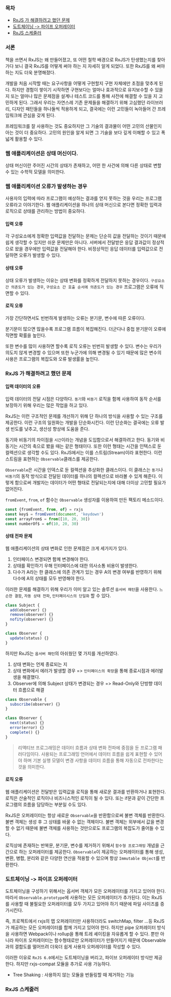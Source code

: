 ### 목차
- [RxJS 가 해결하려고 했던 문제](#rxjs-가-해결하려고-했던-문제)
- [도트체이닝 -> 파이프 오퍼레이터](#도트체이닝---파이프-오퍼레이터)
- [RxJS 스케줄러](#rxjs-스케줄러)

### 서론
책을 쓰면서 RxJS는 왜 만들어졌고, 또 어떤 철학 배경으로 RxJS가 탄생했는지를 찾아가다 보니
결국 RxJS를 어떻게 써야 하는 지 자세히 알게 되었다. 또한 RxJS를 왜 써야 하는 지도 더욱 분명해졌다.

개발을 처음 시작할 때는 요구사항을 어떻게 구현할지 구현 자체에만 초점을 맞추게 된다. 하지만 경험이 쌓이기 시작하면
구현보다는 얼마나 효과적으로 유지보수할 수 있을 지 또는 얼마나 많은 문제점을 설계나 테스트 코드를 통해 사전에 해결할 수 있을 지 고민하게 된다.
그래서 우리는 자연스레 기존 문제들을 해결하기 위해 고심했던 라이브러리, 디자인 패턴들을 하나둘씩 적용하게 되고, 결국에는 이런 고민들이
녹아들어 간 프레임워크에 관심을 갖게 된다.

프레임워크를 잘 사용하는 것도 중요하지만 그 기술의 결과물이 어떤 고민의 산물인지 아는 것이 더 중요하다.
고민의 원인을 알게 되면 그 기술을 보다 깊게 이해할 수 있고 폭넓게 활용할 수 있다.

### 웹 애플리케이션은 상태 머신이다.
상태 머신이란 주어진 시간의 상태가 존재하고, 어떤 한 사건에 의해 다른 상태로 변할 수 있는 수학적 모델을 의미한다.

### 웹 애플리케이션 오류가 발생하는 경우
사용자의 입력에 따라 프로그램이 예상하는 결과를 얻지 못하는 것을 우리는 프로그램 오류라고 이야기한다.
웹 애플리케이션을 하나의 상태 머신으로 본다면 정확한 입력과 로직으로 상태를 관리하는 방법이 중요하다.

#### 입력 오류
각 구성요소에게 정확한 입력값을 전달하는 문제는 단순히 값을 전달하는 것이기 때문에 쉽게 생각할 수 있지만 쉬운 문제만은 아니다.
서버에서 전달받은 응답 결과값이 정상적으로 왔을 경우에만 입력값을 전달해야 한다.
비정상적인 응답 데이터를 입력값으로 전달하면 오류가 발생할 수 있다.

#### 상태 오류
상태 오류가 발생하는 이유는 상태 변화를 정확하게 전달하지 못하는 경우이다. `구성요소 간 의존도가 있는 경우`, `구성요소 간 호출 순서에 의존도가 있는 경우` 프로그램은 오류에 직면할 수 있다.

#### 로직 오류
가장 간단하면서도 빈번하게 발생하는 오류는 분기문, 변수에 따른 오류이다.

분기문이 많으면 많을수록 프로그램 흐름이 복잡해진다. 더군다나 중첩 분기문이 오류에 직면할 확률을 높인다.

또한 변수를 많이 사용하면 할수록 로직 오류는 빈번히 발생할 수 있다. 변수는 우리가 의도치 않게 변경할 수 있으며 또한 누군가에 의해
변경될 수 있기 때문에 많은 변수의 사용은 프로그램의 복잡도와 오류 발생률을 높인다.

### RxJS 가 해결하려고 했던 문제
#### 입력 데이터의 오류
입력 데이터의 전달 시점은 다양하다. `동기`와 `비동기` 로직을 함께 사용하여 동작 순서를 보장하기 위해 우리는 많은 작업을 하고 있다.

RxJS는 이런 구조적인 문제를 개선하기 위해 단 하나의 방식을 사용할 수 있는 구조를 제공한다. 이런 구조의 일원화는 개발을 단순화시킨다.
이런 단순화는 결국에는 오류 발생 빈도를 낮추고, 생산성 향상에 도움을 준다.

동기와 비동기의 차이점을 `시간`이라는 개념을 도입함으로서 해결하려고 한다. 동기와 비동기는 시간의 축으로 봤을 때는 같은 형태이다.
또한 이런 형태는 시간을 인텍스로 둔 컬렉션으로 생각할 수도 있다. RxJS에서는 이를 스트림(Stream)이라 표현한다. 이런 스트림을 표현하는 `Observable`클래스를 제공한다.

`Observable`은 시간을 인덱스로 둔 컬렉션을 추상화한 클래스이다. 이 클래스는 `동기`나 `비동기`의 동작 방식으로 전달된 데이터를 하나의 컬렉션으로
바라볼 수 있게 해준다. 이렇게 함으로써 개발자는 데이터가 어떤 형태로 전달되는지에 대해 더이상 고민할 필요가 없어진다.

`fromEvent`, `from`, `of` 함수는 `Observable` 생성자를 이용하여 만든 팩토리 메소드이다.
```js
const {fromEvent, from, of} = rxjs
const key$ = fromEvent(document, 'keydown')
const arrayFrom$ = from([10, 20, 30])
const numberOf$ = of(10, 20, 30)
```

#### 상태 전파 문제
웹 애플리케이션의 상태 변화로 인한 문제점은 크게 세가지가 있다.
1. 인터페이스 변경되면 함께 변경해야 한다.
2. 상태를 확인하기 우해 인터페이스에 대한 의사소통 비용이 발생한다.
3. 다수가 A라는 한 클래스에 의존 관계가 있는 경우 A의 변경 여부를 반영하기 위해 다수에 A의 상태를 모두 반영해야 한다.

이러한 문제를 해결하기 위해 우리가 이미 알고 있는 솔루션 `옵서버 패턴`을 사용한다.
`느슨한 결함`, `자동 상태 전파`, `인터페이시스의 단일화` 할 수 있다.

```js
class Subject {
  add(observer) {}
  remove(observer) {}
  nofity(observer) {}
}

class Observer {
  update(status) {}
}
```

하지만 RxJS는 `옵서버 패턴`의 아쉬웠던 몇 가지를 개선하였다.
1. 상태 변화는 언제 종료되는 지
2. 상태 변화에서 에러가 발생할 경우
   => `인터페이스의 확장`을 통해 종료시점과 에러발생을 해결했다. 
3. Observer에 의해 Subject 상태가 변경되는 경우
   => Read-Only와 단방향 데이터 흐름으로 해결

```js
class Observable {
  subscribe(observer) {}
}

class Observer {
  next(status) {}
  error(error) {}
  complete() {}
}
```

> 리액티브 프로그래밍은 데이터 흐름과 상태 변화 전파에 중점을 둔 프로그램 패러다임이다. 사용되는 프로그래밍 언어에서
> 데이터 흐름을 쉽게 표현할 수 있어야 하며 기본 실행 모델이 변경 사항을 데이터 흐름을 통해 자동으로 전파한다는 것을 의미한다.

#### 로직 오류
웹 애플리케이션은 전달받은 입력값을 로직을 통해 새로운 결과를 반환하거나 표현한다. 로직은 산술적인 로직이나 비즈니스적인 로직이 될 수 있다. 
또는 if문과 같이 간단한 프로그램의 흐름을 담당하는 부분일 수도 있다.

RxJS은 오퍼레이터는 항상 새로운 `Observable`을 반환함으로써 불변 객체를 반환한다. 불변 객체는 생성 후 그 상태를 바꿀 수 없는 객체이다.
불변 객체는 외부에서 값을 변경할 수 없기 때문에 불변 객체를 사용하는 것만으로도 프로그램의 복잡도가 줄어들 수 있다.

로직상에 존재하는 반복문, 분기문, 변수를 제거하기 위해서 `함수형 프로그래밍` 개념을 근간으로 하는 오퍼레이터를 제공한다.
`Observable`이 제공하는 오퍼레이터를 통해 생성, 변환, 병합, 분리와 같은 다양한 연산을 적용할 수 있으며 항상 `Immutable Object`를 반환한다.

### 도트체이닝 -> 파이프 오퍼레이터
도트체이닝을 구성하기 위해서는 옵서버 객체가 모든 오퍼레이터를 가지고 있어야 한다. 따라서 `Observable.prototype`에 사용하는 모든 오퍼레이터가 추가된다. 이는 RxJS를 사용할 때 불필요한 오퍼레이터를 모두 가지고 있어야 하기 때문에 파일 사이즈를 증가시킨다.

즉, 프로젝트에서 rxjs의 맵 오퍼레이터만 사용하더라도 switchMap, filter ...등 RxJS가 제공하는 모든 오퍼레이터를 함께 가지고 있어야 한다.
하지만 pipe 오퍼레이터 방식을 사용하면 Webpack이나 rollup을 통해 트레 셰이킹을 자유롭게 할 수 있다. 뿐만 아니라 파이프 오퍼레이터는 함수형태로만 오퍼레이터가 만들어지기 때문에 Observable과의 결합도를 떨어뜨려 더욱더 쉽게 사용자 오퍼레이터를 작성할 수 있다.

이러한 이유로 `RxJS 6.0`에서는 도트체이닝을 버리고, 파이브 오퍼레이터 방식만 제공한다. 하지만 rxjs-compat 모듈을 추가로 사용 가능하다.

* Tree Shaking : 사용하지 않는 모듈을 번들링할 때 제거하는 기능

### RxJS 스케줄러